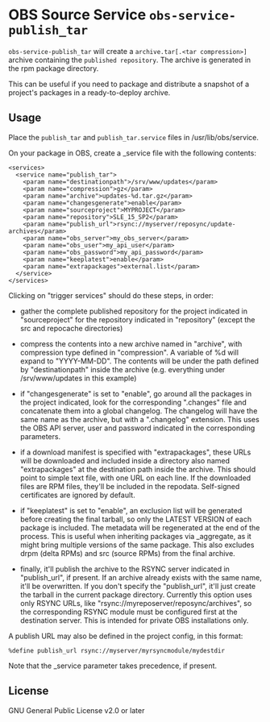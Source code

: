 # OBS Source Service `obs-service-publish_tar`

`obs-service-publish_tar` will create a `archive.tar[.<tar compression>]` archive
containing the `published repository`. The archive is generated in the rpm package directory.

This can be useful if you need to package and distribute a snapshot of a project's packages in a ready-to-deploy archive.

## Usage

Place the `publish_tar` and `publish_tar.service` files in /usr/lib/obs/service.

On your package in OBS, create a \_service file with the following contents:

```
<services>
  <service name="publish_tar">
    <param name="destinationpath">/srv/www/updates</param>
    <param name="compression">gz</param>
    <param name="archive">updates-%d.tar.gz</param>
    <param name="changesgenerate">enable</param>
    <param name="sourceproject">MYPROJECT</param>
    <param name="repository">SLE_15_SP2</param>
    <param name="publish_url">rsync://myserver/reposync/update-archives</param>
    <param name="obs_server">my_obs_server</param>
    <param name="obs_user">my_api_user</param>
    <param name="obs_password">my_api_password</param>
    <param name="keeplatest">enable</param>
    <param name="extrapackages">external.list</param>
  </service>
</services> 
```

Clicking on "trigger services" should do these steps, in order:

* gather the complete published repository for the project indicated in "sourceproject" for the repository indicated in "repository" (except the src and repocache directories)

* compress the contents into a new archive named in "archive", with compression type defined in "compression". A variable of %d will expand to "YYYY-MM-DD". The contents will be under the path defined by "destinationpath" inside the archive (e.g. everything under /srv/www/updates in this example)

* if "changesgenerate" is set to "enable", go around all the packages in the project indicated, look for the corresponding ".changes" file and concatenate them into a global changelog. The changelog will have the same name as the archive, but with a ".changelog" extension. This uses the OBS API server, user and password indicated in the corresponding parameters.

* if a download manifest is specified with "extrapackages", these URLs will be downloaded and included inside a directory also named "extrapackages" at the destination path inside the archive. This should point to simple text file, with one URL on each line. If the downloaded files are RPM files, they'll be included in the repodata. Self-signed certificates are ignored by default.

* if "keeplatest" is set to "enable", an exclusion list will be generated before creating the final tarball, so only the LATEST VERSION of each package is included. The metadata will be regenerated at the end of the process. This is useful when inheriting packages via _aggregate, as it might bring multiple versions of the same package. This also excludes drpm (delta RPMs) and src (source RPMs) from the final archive.

* finally, it'll publish the archive to the RSYNC server indicated in "publish_url", if present. If an archive already exists with the same name, it'll be overwritten. If you don't specify the "publish_url", it'll just create the tarball in the current package directory. Currently this option uses only RSYNC URLs, like "rsync://myreposerver/reposync/archives", so the corresponding RSYNC module must be configured first at the destination server. This is intended for private OBS installations only.

A publish URL may also be defined in the project config, in this format:

```
%define publish_url rsync://myserver/myrsyncmodule/mydestdir
```

Note that the _service parameter takes precedence, if present.



## License

GNU General Public License v2.0 or later
